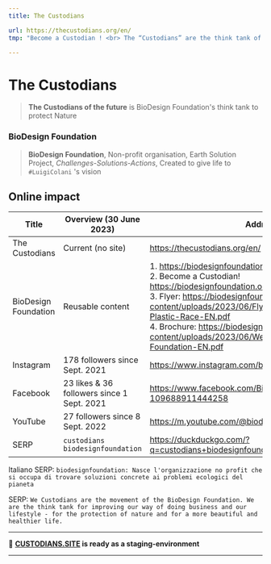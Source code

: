 ```yaml
---
title: The Custodians

url: https://thecustodians.org/en/
tmp: "Become a Custodian ! <br> The “Custodians” are the think tank of the BioDesign Foundation, they are the “guardians of the future”. <br> Being a Custodian means looking for solutions to protect nature. Custodians are actively involved in cleaning up beaches, rivers and oceans or wherever action is needed to restore the beauty of nature. <br> First and foremost, Custodians of the Future strive to live a healthy and ethical lifestyle, respectful of the environment and the beauty in which they live. <br> Those who can, actively help and support the activities with material and other resources."

---
```


# The Custodians

> **The Custodians of the future** is BioDesign Foundation's think tank to protect Nature

### BioDesign Foundation

> **BioDesign Foundation**, Non-profit organisation, Earth Solution Project, _Challenges-Solutions-Actions_, Created to give life to `#LuigiColani` 's vision

## Online impact

| Title | Overview (30 June 2023) | Address |
|-|-|-|
| The Custodians | Current (no site) | https://thecustodians.org/en/ |
| BioDesign Foundation | Reusable content | 1. https://biodesignfoundation.org/the-custodians/ <br> 2. Become a Custodian! https://biodesignfoundation.org/en/custodians-3/ <br> 3. Flyer: https://biodesignfoundation.org/wp-content/uploads/2023/06/Flyer-The-Custodians-Plastic-Race-EN.pdf <br> 4. Brochure: https://biodesignfoundation.org/wp-content/uploads/2023/06/Web-Brochure-BioDesign-Foundation-EN.pdf |
| Instagram | 178 followers since Sept. 2021 | https://www.instagram.com/biodesign.foundation/ |
| Facebook | 23 likes & 36 followers since 1 Sept. 2021 | https://www.facebook.com/BioDesign-Foundation-109688911444258 |
| YouTube | 27 followers since 8 Sept. 2022 | https://m.youtube.com/@biodesignfoundation2156/videos |
| SERP | `custodians biodesignfoundation` | https://duckduckgo.com/?q=custodians+biodesignfoundation |

Italiano SERP: `biodesignfoundation: Nasce l'organizzazione no profit che si occupa di trovare soluzioni concrete ai problemi ecologici del pianeta`

SERP: `We Custodians are the movement of the BioDesign Foundation. We are the think tank for improving our way of doing business and our lifestyle - for the protection of nature and for a more beautiful and healthier life.`

* * *

🚀 **[CUSTODIANS.SITE](https://custodians.site/) is ready as a staging-environment**

* * *
